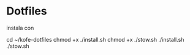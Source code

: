 # Dotfiles

instala con 

cd ~/kofe-dotfiles
chmod +x ./install.sh
chmod +x ./stow.sh
./install.sh
./stow.sh
